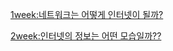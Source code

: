 [1week:네트워크는 어떻게 인터넷이 될까?](https://velog.io/@pkw85428/%EB%84%A4%ED%8A%B8%EC%9B%8C%ED%81%AC%EC%9D%98-%EC%9C%A0%ED%98%95)

[2week:인터넷의 정보는 어떤 모습일까??](https://velog.io/@pkw85428/%ED%8C%A8%ED%82%B7%EC%9D%B4%EB%9E%80)